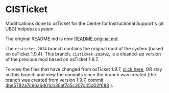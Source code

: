 CISTicket
==========

Modifications done to osTicket for the Centre for Instructional Support's (at UBC) helpdesk system.

The original README.md is now [README.original.md](README.original.md).

The `cisticket-2014` branch contains the original mod of the system (based on osTicket 1.9.4). This branch, `cisticket-2014w2`, is a cleaned-up version of the previous mod based on osTicket 1.9.7.

To view the files that have changed from osTicket 1.9.7, [click here](https://github.com/cisdev2/osTicket-1.8/compare/4be5782a7c96a6d01cb36af7d5c307c45d02f688...cisticket-2014w2), OR stay on this branch and view the commits since the branch was created (the branch was created from version 1.9.7, commit [4be5782a7c96a6d01cb36af7d5c307c45d02f688](https://github.com/cisdev2/osTicket-1.8/commit/4be5782a7c96a6d01cb36af7d5c307c45d02f688) ).
